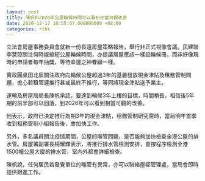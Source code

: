 ```yaml
---
layout: post
title: 陳帆料2026年公屋輪候時間可以看到相當可觀改善
date: 2020-12-17 16:55:07.000000000 +08:00
categories: rthk
---
```


立法會房屋事務委員會就新一份長遠房屋策略報告，舉行非正式視像會議。民建聯李慧琼關注何時能縮短公屋輪候時間，亦提議居屋應該一樣設輪候冊，而非好像現時的申請者每年抽獎，等待幸運之神眷顧一樣。

實政圓桌田北辰關注政府向輪候公屋超過3年的基層發放現金津貼及租務管制問題，擔心若租管遲推行甚或最終不推行，等同將現金津貼送予業主。

運輸及房屋局局長陳帆承認，要達到輪候3年上樓的目標，時間稍長，相信後5年期的前半部可以回落，到2026年可以看到相當可觀的改善。

他表示，政府已決定推行為期3年的現金津貼，租務管制研究需時，當局明年首季收到租務管制小組報告後，會加快工作。

另外，多名議員關注疫情期間，公屋的喉管問題，是否能夠加快檢查全港公屋的排水管。房屋署副署長楊耀輝表示，將推行排水管檢測安排，會按程序檢測全港1500幢公屋大廈的排水管，室內外都會詳細檢查。

陳帆說，任何居民若發覺單位的喉管有異常，亦可以聯絡屋邨管理處，當局會即時提供跟進工作。
